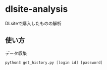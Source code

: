 # dlsite-analysis
DLsiteで購入したものの解析

## 使い方
データ収集
```
python3 get_history.py [login id] [password]
```
